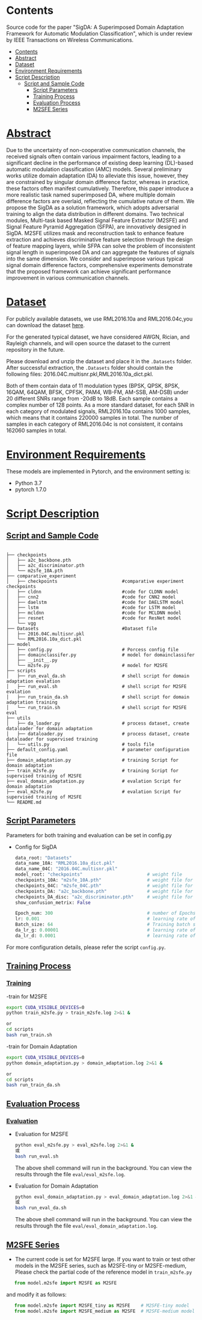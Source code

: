 # Contents
Source code for the paper "SigDA: A Superimposed Domain Adaptation Framework for Automatic Modulation Classification", which is under review by IEEE Transactions on Wireless Communications.

- [Contents](#Contents)
- [Abstract](#Abstract)
- [Dataset](#dataset)
- [Environment Requirements](#environment-requirements)
- [Script Description](#script-description)
    - [Script and Sample Code](#script-and-sample-code)
        - [Script Parameters](#script-parameters)
        - [Training Process](#training-process)         
        - [Evaluation Process](#evaluation-process)   
        - [M2SFE Series](#M2SFE-Series)   





# [Abstract](#Contents)
Due to the uncertainty of non-cooperative communication channels, the received signals often contain various impairment factors, leading to a significant decline in the performance
of existing deep learning (DL)-based automatic modulation
classification (AMC) models. Several preliminary works utilize
domain adaptation (DA) to alleviate this issue, however, they
are constrained by singular domain difference factor, whereas in
practice, these factors often manifest cumulatively. Therefore, this
paper introduce a more realistic task named superimposed DA,
where multiple domain difference factors are overlaid, reflecting
the cumulative nature of them. We propose the SigDA as a
solution framework, which adopts adversarial training to align
the data distribution in different domains. Two technical modules,
Multi-task based Masked Signal Feature Extractor (M2SFE) and
Signal Feature Pyramid Aggregation (SFPA), are innovatively
designed in SigDA. M2SFE utilizes mask and reconstruction
task to enhance feature extraction and achieves discriminative
feature selection through the design of feature mapping layers,
while SFPA can solve the problem of inconsistent signal length
in superimposed DA and can aggregate the features of signals
into the same dimension. We consider and superimpose various
typical signal domain difference factors, comprehensive experiments demonstrate that the proposed framework can achieve
significant performance improvement in various communication
channels.


# [Dataset](#Contents)

For publicly available datasets, we use RML2016.10a 
and RML2016.04c,you can download the dataset [here](https://www.deepsig.ai/datasets/).

For the generated typical dataset, we have considered AWGN, Rician, and Rayleigh channels, and will open source the dataset to the current repository in the future.

Please download and unzip the dataset and place it in the `.Datasets` folder. After successful extraction, the `.Datasets` folder should contain the following files: 
2016.04C.multisnr.pkl,RML2016.10a_dict.pkl.

Both of them contain data of 11
modulation types (BPSK, QPSK, 8PSK, 16QAM, 64QAM,
BFSK, CPFSK, PAM4, WB-FM, AM-SSB, AM-DSB) under
20 different SNRs range from -20dB to 18dB. Each sample
contains a complex number of 128 points. As a more standard
dataset, for each SNR in each category of modulated signals,
RML2016.10a contains 1000 samples, which means that it
contains 220000 samples in total. The number of samples in
each category of RML2016.04c is not consistent, it contains
162060 samples in total.

# [Environment Requirements](#Contents)

These models are implemented in Pytorch, and the environment setting is:

* Python 3.7
* pytorch 1.7.0



# [Script Description](#Contents)

## [Script and Sample Code](#Contents)

  ```text

├── checkpoints
│   ├── a2c_backbone.pth
│   ├── a2c_discriminator.pth
│   └── m2sfe_10A.pth
├── comparative_experiment
│   ├── checkpoints                        #comparative experiment checkpoints
│   ├── cldnn                              #code for CLDNN model 
│   ├── cnn2                               #code for CNN2 model 
│   ├── daelstm                            #code for DAELSTM model 
│   ├── lstm                               #code for LSTM model 
│   ├── mcldnn                             #code for MCLDNN model 
│   ├── resnet                             #code for ResNet model 
│   └── vgg
├── Datasets                               #Dataset file 
│   ├── 2016.04C.multisnr.pkl              
│   └── RML2016.10a_dict.pkl
├── model
│   ├── config.py                          # Porcess config file
│   ├── domainclassifer.py                 # model for domainclassifer
│   ├── __init__.py                   
│   └── m2sfe.py                           # model for M2SFE
├── scripts
│   ├── run_eval_da.sh                     # shell script for domain adaptation evalation
│   ├── run_eval.sh                        # shell script for M2SFE evalation
│   ├── run_train_da.sh                    # shell script for domain adaptation training
│   └── run_train.sh                       # shell script for M2SFE eval
├── utils
│   ├── da_loader.py                       # process dataset, create dataloader for domain adaptation
│   ├── dataloader.py                      # process dataset, create dataloader for supervised training
│   └── utils.py                           # tools file
├── default_config.yaml                    # parameter configuration file
├── domain_adaptation.py                   # training Script for domain adaptation
├── train_m2sfe.py                         # training Script for supervised training of M2SFE
├── eval_domain_adaptation.py              # evalation Script for domain adaptation
├── eval_m2sfe.py                          # evalation Script for supervised training of M2SFE
└── README.md

  ```

## [Script Parameters](Contents)
Parameters for both training and evaluation can be set in config.py

- Config for SigDA

  ```python
  data_root: "Datasets"
  data_name_10A: "RML2016.10a_dict.pkl"
  data_name_04C: "2016.04C.multisnr.pkl"
  model_root: "checkpoints"                        # weight file
  checkpoints_10A: "m2sfe_10A.pth"                 # weight file for supervised training of RML2016.10A dataset
  checkpoints_04C: "m2sfe_04C.pth"                 # weight file for supervised training of RML2016.04C dataset
  checkpoints_DA: "a2c_backbone.pth"               # weight file for domain adaptation backbone 
  checkpoints_DA_disc: "a2c_discriminator.pth"     # weight file for domain adaptation discriminator 
  show_confusion_metrix: False

  Epoch_num: 300                                   # number of Epochs
  lr: 0.001                                        # learning rate of supervised training
  Batch_size: 64                                   # Training batch size
  da_lr_g: 0.00001                                 # learning rate of generator in domain adaptation process
  da_lr_d: 0.0001                                  # learning rate of discriminator domain adaptation porcess
  ```

For more configuration details, please refer the script `config.py`.

## [Training Process](#Contents)

### [Training](#Contents)

-train for M2SFE

```bash
export CUDA_VISIBLE_DEVICES=0
python train_m2sfe.py > train_m2sfe.log 2>&1 &

or
cd scripts
bash run_train.sh 
```
-train for Domain Adaptation
```bash
export CUDA_VISIBLE_DEVICES=0
python domain_adaptation.py > domain_adaptation.log 2>&1 &

or
cd scripts
bash run_train_da.sh 
```


## [Evaluation Process](#Contents)

### [Evaluation](#Contents)

- Evaluation for M2SFE

  ```bash
  python eval_m2sfe.py > eval_m2sfe.log 2>&1 &
  或
  bash run_eval.sh
  ```

  The above shell command will run in the background. You can view the results through the file `eval/eval_m2sfe.log`. 

- Evaluation for Domain Adaptation

  ```bash
  python eval_domain_adaptation.py > eval_domain_adaptation.log 2>&1 &
  或
  bash run_eval_da.sh
  ```
  The above shell command will run in the background. You can view the results through the file `eval/eval_domain_adaptation.log`.

## [M2SFE Series](#Contents)
- The current code is set for M2SFE large. If you want to train or test other models in the M2SFE series, such as M2SFE-tiny or M2SFE-medium, Please check the partial code of the reference model in `train_m2sfe.py`

```python
   from model.m2sfe import M2SFE as M2SFE
```
and modify it as follows:

```python
   from model.m2sfe import M2SFE_tiny as M2SFE    # M2SFE-tiny model
   from model.m2sfe import M2SFE_medium as M2SFE  # M2SFE-medium model
```